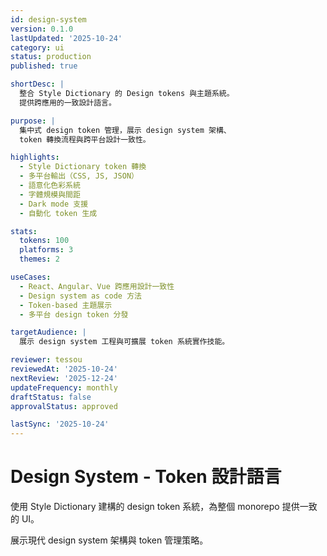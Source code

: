 ```yaml
---
id: design-system
version: 0.1.0
lastUpdated: '2025-10-24'
category: ui
status: production
published: true

shortDesc: |
  整合 Style Dictionary 的 Design tokens 與主題系統。
  提供跨應用的一致設計語言。

purpose: |
  集中式 design token 管理，展示 design system 架構、
  token 轉換流程與跨平台設計一致性。

highlights:
  - Style Dictionary token 轉換
  - 多平台輸出（CSS, JS, JSON）
  - 語意化色彩系統
  - 字體規模與間距
  - Dark mode 支援
  - 自動化 token 生成

stats:
  tokens: 100
  platforms: 3
  themes: 2

useCases:
  - React、Angular、Vue 跨應用設計一致性
  - Design system as code 方法
  - Token-based 主題展示
  - 多平台 design token 分發

targetAudience: |
  展示 design system 工程與可擴展 token 系統實作技能。

reviewer: tessou
reviewedAt: '2025-10-24'
nextReview: '2025-12-24'
updateFrequency: monthly
draftStatus: false
approvalStatus: approved

lastSync: '2025-10-24'
---
```


# Design System - Token 設計語言

使用 Style Dictionary 建構的 design token 系統，為整個 monorepo 提供一致的 UI。

展示現代 design system 架構與 token 管理策略。

